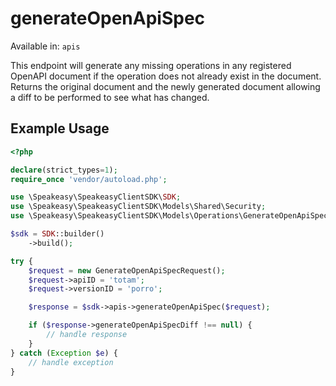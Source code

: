 # generateOpenApiSpec
Available in: `apis`

This endpoint will generate any missing operations in any registered OpenAPI document if the operation does not already exist in the document.
Returns the original document and the newly generated document allowing a diff to be performed to see what has changed.

## Example Usage
```php
<?php

declare(strict_types=1);
require_once 'vendor/autoload.php';

use \Speakeasy\SpeakeasyClientSDK\SDK;
use \Speakeasy\SpeakeasyClientSDK\Models\Shared\Security;
use \Speakeasy\SpeakeasyClientSDK\Models\Operations\GenerateOpenApiSpecRequest;

$sdk = SDK::builder()
    ->build();

try {
    $request = new GenerateOpenApiSpecRequest();
    $request->apiID = 'totam';
    $request->versionID = 'porro';

    $response = $sdk->apis->generateOpenApiSpec($request);

    if ($response->generateOpenApiSpecDiff !== null) {
        // handle response
    }
} catch (Exception $e) {
    // handle exception
}
```